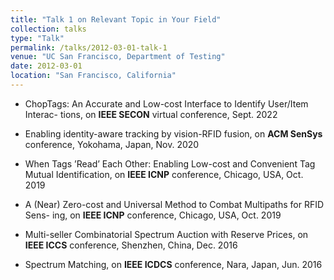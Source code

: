 ```yaml
---
title: "Talk 1 on Relevant Topic in Your Field"
collection: talks
type: "Talk"
permalink: /talks/2012-03-01-talk-1
venue: "UC San Francisco, Department of Testing"
date: 2012-03-01
location: "San Francisco, California"
---
```



- ChopTags: An Accurate and Low-cost Interface to Identify User/Item Interac-
tions, on **IEEE SECON** virtual conference, Sept. 2022

- Enabling identity-aware tracking by vision-RFID fusion, on **ACM SenSys** conference,
Yokohama, Japan, Nov. 2020

- When Tags ’Read’ Each Other: Enabling Low-cost and Convenient Tag Mutual
Identification, on **IEEE ICNP** conference, Chicago, USA, Oct. 2019

- A (Near) Zero-cost and Universal Method to Combat Multipaths for RFID Sens-
ing, on **IEEE ICNP** conference, Chicago, USA, Oct. 2019

- Multi-seller Combinatorial Spectrum Auction with Reserve Prices, on **IEEE ICCS**
conference, Shenzhen, China, Dec. 2016

- Spectrum Matching, on **IEEE ICDCS** conference, Nara, Japan, Jun. 2016
